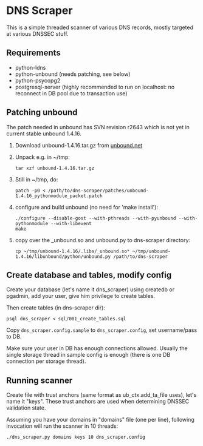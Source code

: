 # DNS Scraper

This is a simple threaded scanner of various DNS records, mostly targeted at
various DNSSEC stuff.

## Requirements

* python-ldns
* python-unbound (needs patching, see below)
* python-psycopg2
* postgresql-server (highly recommended to run on localhost: no reconnect in DB pool due to transaction use)

## Patching unbound

The patch needed in unbound has SVN revision r2643 which is not yet in current
stable unbound 1.4.16.

1. Download unbound-1.4.16.tar.gz from [unbound.net](http://unbound.net/download.html)
2. Unpack e.g. in ~/tmp: 

    `tar xzf unbound-1.4.16.tar.gz`

3. Still in ~/tmp, do: 

    `patch -p0 < /path/to/dns-scraper/patches/unbound-1.4.16_pythonmodule_packet.patch`

4. configure and build unbound (no need for 'make install'):

    `./configure --disable-gost --with-pthreads --with-pyunbound --with-pythonmodule --with-libevent`  
    `make`

5. copy over the _unbound.so and unbound.py to dns-scraper directory:

    `cp ~/tmp/unbound-1.4.16/.libs/_unbound.so* ~/tmp/unbound-1.4.16/libunbound/python/unbound.py /path/to/dns-scraper`

## Create database and tables, modify config

Create your database (let's name it dns_scraper) using createdb or pgadmin, add
your user, give him privilege to create tables.

Then create tables (in dns-scraper dir):

    psql dns_scraper < sql/001_create_tables.sql

Copy `dns_scraper.config.sample` to `dns_scraper.config`, set username/pass to DB.

Make sure your user in DB has enough connections allowed. Usually the single
storage thread in sample config is enough (there is one DB connection per
storage thread).

## Running scanner

Create file with trust anchors (same format as ub_ctx.add_ta_file uses), let's
name it "keys". These trust anchors are used when determining DNSSEC validation
state.

Assuming you have your domains in "domains" file (one per line), following
invocation will run the scanner in 10 threads:

    ./dns_scraper.py domains keys 10 dns_scraper.config


